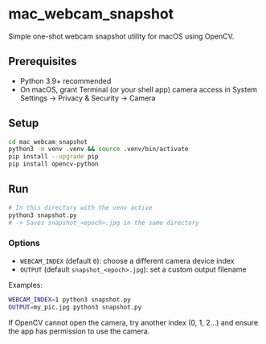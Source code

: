 # mac_webcam_snapshot

Simple one-shot webcam snapshot utility for macOS using OpenCV.

## Prerequisites

- Python 3.9+ recommended
- On macOS, grant Terminal (or your shell app) camera access in System Settings → Privacy & Security → Camera

## Setup

```bash
cd mac_webcam_snapshot
python3 -m venv .venv && source .venv/bin/activate
pip install --upgrade pip
pip install opencv-python
```

## Run

```bash
# In this directory with the venv active
python3 snapshot.py
# -> Saves snapshot_<epoch>.jpg in the same directory
```

### Options

- `WEBCAM_INDEX` (default `0`): choose a different camera device index
- `OUTPUT` (default `snapshot_<epoch>.jpg`): set a custom output filename

Examples:

```bash
WEBCAM_INDEX=1 python3 snapshot.py
OUTPUT=my_pic.jpg python3 snapshot.py
```

If OpenCV cannot open the camera, try another index (0, 1, 2...) and ensure the app has permission to use the camera.


